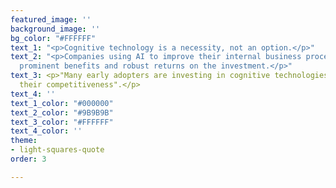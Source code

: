 ```yaml
---
featured_image: ''
background_image: ''
bg_color: "#FFFFFF"
text_1: "<p>Cognitive technology is a necessity, not an option.</p>"
text_2: "<p>Companies using AI to improve their internal business processes have achieved
  prominent benefits and robust returns on the investment.</p>"
text_3: <p>"Many early adopters are investing in cognitive technologies to improve
  their competitiveness".</p>
text_4: ''
text_1_color: "#000000"
text_2_color: "#9B9B9B"
text_3_color: "#FFFFFF"
text_4_color: ''
theme:
- light-squares-quote
order: 3

---
```


